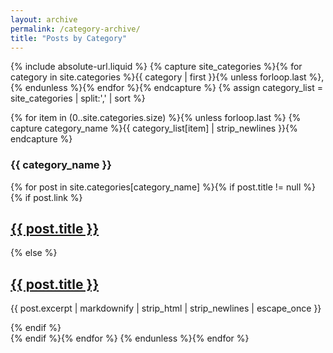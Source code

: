 ```yaml
---
layout: archive
permalink: /category-archive/
title: "Posts by Category"
---
```


{% include absolute-url.liquid %}
{% capture site_categories %}{% for category in site.categories %}{{ category | first }}{% unless forloop.last %},{% endunless %}{% endfor %}{% endcapture %}
{% assign category_list = site_categories | split:',' | sort %}

{% for item in (0..site.categories.size) %}{% unless forloop.last %}
{% capture category_name %}{{ category_list[item] | strip_newlines }}{% endcapture %}
  <h3>{{ category_name }}</h3>
  {% for post in site.categories[category_name] %}{% if post.title != null %}
  <article itemscope itemtype="http://schema.org/CreativeWork">
  {% if post.link %}
    <h2 class="link-post" itemprop="headline"><a href="{{ absurl }}{{ post.url }}" title="{{ post.title }}">{{ post.title }}</a> <a href="{{ post.link }}" target="_blank" title="{{ post.title }}"><i class="fa fa-link"></i></a></h2>
  {% else %}
    <h2 itemprop="headline"><a href="{{ absurl }}{{ post.url }}" title="{{ post.title }}">{{ post.title }}</a></h2>
    <p itemprop="description">{{ post.excerpt | markdownify | strip_html | strip_newlines | escape_once }}</p>
  {% endif %}
  </article>
  {% endif %}{% endfor %}
{% endunless %}{% endfor %}